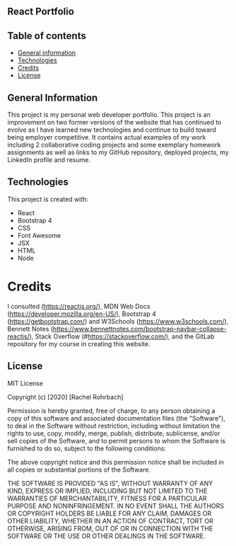 ## React Portfolio 

## Table of contents
* [General information](#general-information)
* [Technologies](#technologies)
* [Credits](#credits)
* [License](#license)

## General Information
This project is my personal web developer portfolio. This project is an improvement on two former versions of the website that has continued to evolve as I have learned new technologies and continue to build toward being employer competitive. It contains actual examples of my work including 2 collaborative coding projects and some exemplary homework assignments as well as links to my GitHub repository, deployed projects, my LinkedIn profile and resume. 
	
## Technologies
This project is created with: 
* React
* Bootstrap 4
* CSS
* Font Awesome
* JSX
* HTML
* Node

# Credits
I consulted (https://reactjs.org/), MDN Web Docs (https://developer.mozilla.org/en-US/), Bootstrap 4 (https://getbootstrap.com/) and W3Schools (https://www.w3schools.com/), Bennett Notes (https://www.bennettnotes.com/bootstrap-navbar-collapse-reactjs/), Stack Overflow (#https://stackoverflow.com/), and the GitLab repository for my course in creating this website. 

## License
MIT License

Copyright (c) [2020] [Rachel Rohrbach]

Permission is hereby granted, free of charge, to any person obtaining a copy
of this software and associated documentation files (the "Software"), to deal
in the Software without restriction, including without limitation the rights
to use, copy, modify, merge, publish, distribute, sublicense, and/or sell
copies of the Software, and to permit persons to whom the Software is
furnished to do so, subject to the following conditions:

The above copyright notice and this permission notice shall be included in all
copies or substantial portions of the Software.

THE SOFTWARE IS PROVIDED "AS IS", WITHOUT WARRANTY OF ANY KIND, EXPRESS OR
IMPLIED, INCLUDING BUT NOT LIMITED TO THE WARRANTIES OF MERCHANTABILITY,
FITNESS FOR A PARTICULAR PURPOSE AND NONINFRINGEMENT. IN NO EVENT SHALL THE
AUTHORS OR COPYRIGHT HOLDERS BE LIABLE FOR ANY CLAIM, DAMAGES OR OTHER
LIABILITY, WHETHER IN AN ACTION OF CONTRACT, TORT OR OTHERWISE, ARISING FROM,
OUT OF OR IN CONNECTION WITH THE SOFTWARE OR THE USE OR OTHER DEALINGS IN THE
SOFTWARE.

